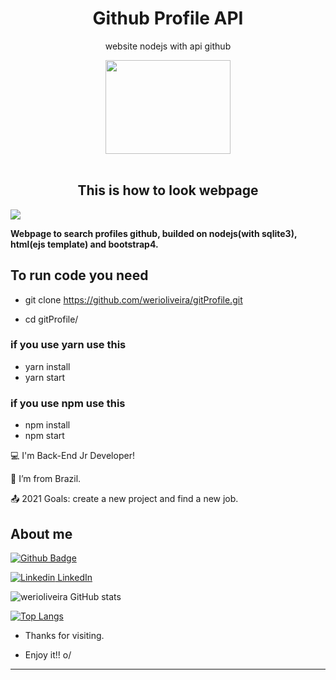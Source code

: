 <h1 align="center">Github Profile API</h1>
<p align="center">website nodejs with api github</p>
<div align="center">
<image width="200" height="150"src="https://avatars.githubusercontent.com/u/9950313?s=200&v=4"></image>
</div><br>
	 <h2 align="center">This is how to look webpage</h2>
<image src="https://i.imgur.com/eqLEFPb.png">

**Webpage to search profiles github, builded on nodejs(with sqlite3), html(ejs template) and bootstrap4.** 

<h2>
To run code you need</h2>

- git clone https://github.com/werioliveira/gitProfile.git

- cd gitProfile/


<h3>if you use yarn use this</h3>

- yarn install
- yarn start

<h3>if you use npm use this</h3>

- npm install
- npm start


:computer: I'm Back-End Jr Developer!

:house_with_garden: I’m from Brazil.

:outbox_tray: 2021 Goals: create a new project and find a new job.

 

## About me

[![Github Badge](https://img.shields.io/badge/-Github-000?style=flat-square&logo=Github&logoColor=white&link=https://github.com/werioliveira)](https://github.com/werioliveira)

[![Linkedin](https://i.stack.imgur.com/gVE0j.png) LinkedIn](https://www.linkedin.com/in/weri-oliveira-81054a197/)
&nbsp;


![werioliveira GitHub stats](https://github-readme-stats.vercel.app/api?username=werioliveira&show_icons=true&theme=tokyonight)

[![Top Langs](https://github-readme-stats.vercel.app/api/top-langs/?username=werioliveira&layout=compact)](https://github.com/werioliveira/github-readme-stats)


- Thanks for visiting.

- Enjoy it!! o/

----------------------------------------------------------------------------------